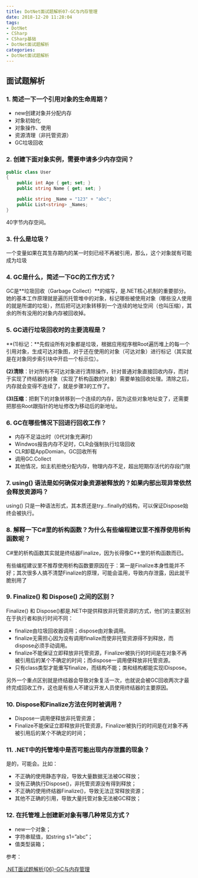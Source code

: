 ```yaml
---
title: DotNet面试题解析07-GC与内存管理
date: 2018-12-20 11:28:04
tags:
- DotNet
- CSharp
- CSharp基础
- DotNet面试题解析
categories: 
- DotNet面试题解析
---
```

## 面试题解析

### 1. 简述一下一个引用对象的生命周期？

* new创建对象并分配内存
* 对象初始化
* 对象操作、使用
* 资源清理（非托管资源）
* GC垃圾回收

### 2. 创建下面对象实例，需要申请多少内存空间？

```csharp
public class User
{
    public int Age { get; set; }
    public string Name { get; set; }

    public string _Name = "123" + "abc";
    public List<string> _Names;
}
```

40字节内存空间。

### 3. 什么是垃圾？

一个变量如果在其生存期内的某一时刻已经不再被引用，那么，这个对象就有可能成为垃圾

### 4. GC是什么，简述一下GC的工作方式？

GC是**垃圾回收（Garbage Collect）**的缩写，是.NET核心机制的重要部分。她的基本工作原理就是遍历托管堆中的对象，标记哪些被使用对象（哪些没人使用的就是所谓的垃圾），然后把可达对象转移到一个连续的地址空间（也叫压缩），其余的所有没用的对象内存被回收掉。

### 5. GC进行垃圾回收时的主要流程是？

**(1)标记：**先假设所有对象都是垃圾，根据应用程序根Root遍历堆上的每一个引用对象，生成可达对象图，对于还在使用的对象（可达对象）进行标记（其实就是在对象同步索引块中开启一个标示位）。

**(2)清除**：针对所有不可达对象进行清除操作，针对普通对象直接回收内存，而对于实现了终结器的对象（实现了析构函数的对象）需要单独回收处理。清除之后，内存就会变得不连续了，就是步骤3的工作了。

**(3)压缩**：把剩下的对象转移到一个连续的内存，因为这些对象地址变了，还需要把那些Root跟指针的地址修改为移动后的新地址。

### 6. GC在哪些情况下回进行回收工作？

* 内存不足溢出时（0代对象充满时）
* Windwos报告内存不足时，CLR会强制执行垃圾回收
* CLR卸载AppDomian，GC回收所有
* 调用GC.Collect
* 其他情况，如主机拒绝分配内存，物理内存不足，超出短期存活代的存段门限

### 7. using() 语法是如何确保对象资源被释放的？如果内部出现异常依然会释放资源吗？

using() 只是一种语法形式，其本质还是try…finally的结构，可以保证Dispose始终会被执行。

### 8. 解释一下C#里的析构函数？为什么有些编程建议里不推荐使用析构函数呢？

C#里的析构函数其实就是终结器Finalize，因为长得像C++里的析构函数而已。

有些编程建议里不推荐使用析构函数要原因在于：第一是Finalize本身性能并不好；其次很多人搞不清楚Finalize的原理，可能会滥用，导致内存泄露，因此就干脆别用了

### 9. Finalize() 和 Dispose() 之间的区别？

Finalize() 和 Dispose()都是.NET中提供释放非托管资源的方式，他们的主要区别在于执行者和执行时间不同：

* finalize由垃圾回收器调用；dispose由对象调用。
* finalize无需担心因为没有调用finalize而使非托管资源得不到释放，而dispose必须手动调用。
* finalize不能保证立即释放非托管资源，Finalizer被执行的时间是在对象不再被引用后的某个不确定的时间；而dispose一调用便释放非托管资源。
* 只有class类型才能重写finalize，而结构不能；类和结构都能实现IDispose。

另外一个重点区别就是终结器会导致对象复活一次，也就说会被GC回收两次才最终完成回收工作，这也是有些人不建议开发人员使用终结器的主要原因。

### 10. Dispose和Finalize方法在何时被调用？

* Dispose一调用便释放非托管资源；
* Finalize不能保证立即释放非托管资源，Finalizer被执行的时间是在对象不再被引用后的某个不确定的时间；

### 11. .NET中的托管堆中是否可能出现内存泄露的现象？

是的，可能会。比如：

* 不正确的使用静态字段，导致大量数据无法被GC释放；
* 没有正确执行Dispose()，非托管资源没有得到释放；
* 不正确的使用终结器Finalize()，导致无法正常释放资源；
* 其他不正确的引用，导致大量托管对象无法被GC释放；

### 12. 在托管堆上创建新对象有哪几种常见方式？

* new一个对象；
* 字符串赋值，如string s1=”abc”；
* 值类型装箱；

参考：

[.NET面试题解析(06)-GC与内存管理](http://www.cnblogs.com/anding/p/5260319.html)